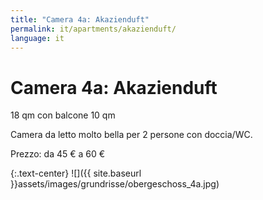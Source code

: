 ```yaml
---
title: "Camera 4a: Akazienduft"
permalink: it/apartments/akazienduft/
language: it
---
```


# Camera 4a: Akazienduft

18 qm con balcone 10 qm

Camera da letto molto bella per 2 persone con doccia/WC.

Prezzo: da 45 € a 60 €

{:.text-center}
![]({{ site.baseurl }}assets/images/grundrisse/obergeschoss_4a.jpg)